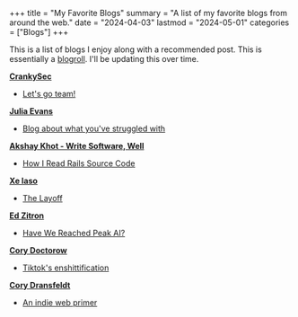 +++
title = "My Favorite Blogs"
summary = "A list of my favorite blogs from around the web."
date = "2024-04-03"
lastmod = "2024-05-01"
categories = ["Blogs"]
+++

This is a list of blogs I enjoy along with a recommended post. This is essentially a [blogroll](https://indieweb.org/blogroll). I'll be updating this over time.

**[CrankySec](https://crankysec.com/)**
- [Let's go team!](https://crankysec.com/blog/sports/)

**[Julia Evans](https://jvns.ca/)**
- [Blog about what you've struggled with](https://jvns.ca/blog/2021/05/24/blog-about-what-you-ve-struggled-with/)

**[Akshay Khot - Write Software, Well](https://www.writesoftwarewell.com/)**
- [How I Read Rails Source Code](https://www.writesoftwarewell.com/how-to-read-rails-codebase/)

**[Xe Iaso](https://xeiaso.net/)**
- [The Layoff](https://xeiaso.net/blog/2024/the-layoff/)

**[Ed Zitron](https://www.wheresyoured.at/)**
- [Have We Reached Peak AI?](https://www.wheresyoured.at/peakai/)

**[Cory Doctorow](https://pluralistic.net/)**
- [Tiktok's enshittification](https://pluralistic.net/2023/01/21/potemkin-ai/)

**[Cory Dransfeldt](https://coryd.dev/)**
- [An indie web primer](https://coryd.dev/posts/2024/an-indie-web-primer/)
